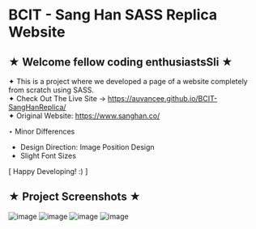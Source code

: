 # BCIT - Sang Han SASS Replica Website
## ★ Welcome fellow coding enthusiastsSli ★

✦ This is a project where we developed a page of a website completely from scratch using SASS. <br>
✦ Check Out The Live Site → https://auvancee.github.io/BCIT-SangHanReplica/ <br>
✦ Original Website: https://www.sanghan.co/<br>

⋆ Minor Differences 
   - Design Direction: Image Position Design <br>
   - Slight Font Sizes <br>

[ Happy Developing! :) ]


## ★ Project Screenshots ★


![image](https://github.com/user-attachments/assets/4374c1e0-dffa-47e7-b797-f88ba8ecfe95)
![image](https://github.com/user-attachments/assets/6c92c8cc-c39a-47be-a8c9-3766701408ad)
![image](https://github.com/user-attachments/assets/15fa43c2-ebc0-4e37-9c3e-20f063f92885)
![image](https://github.com/user-attachments/assets/7f2c799c-13a4-4bab-8649-756a0a624fbe)



